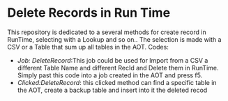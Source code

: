 # Delete Records in Run Time
This repository is dedicated to a several methods for create record in RunTime, selecting with a Lookup and so on.. 
The selection is made with a CSV or a Table that sum up all tables in the AOT.
Codes:
  - *Job: DeleteRecord*:This job could be used for Import from a CSV a different Table Name and different RecId and Delete them in RunTime.
    Simply past this code into a job created in the AOT and press f5.
  - *Clicked:DeleteRecord*: this clicked method can find a specific table in the AOT, create a backup table and insert into it the deleted recod
